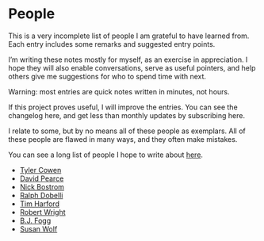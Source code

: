 # People
This is a very incomplete list of people I am grateful to have learned from. Each entry includes some remarks and suggested entry points.

I’m writing these notes mostly for myself, as an exercise in appreciation. I hope they will also enable conversations, serve as useful pointers, and help others give me suggestions for who to spend time with next.

Warning: most entries are quick notes written in minutes, not hours. 

If this project proves useful, I will improve the entries. You can see the changelog here, and get less than monthly updates by subscribing here.

I relate to some, but by no means all of these people as exemplars. All of these people are flawed in many ways, and they often make mistakes.

You can see a long list of people I hope to write about [here](#).

* [Tyler Cowen](tyler-cowen.md)
* [David Pearce](david-pearce.md)
* [Nick Bostrom](nick-bostrom.md)
* [Ralph Dobelli](ralph-dobelli.md)
* [Tim Harford](tim-harford.md)
* [Robert Wright](robert-wright.md)
* [B.J. Fogg](b-j--fogg.md)
* [Susan Wolf](susan-wolf.md)

<!-- #web/people -->


<!--stackedit_data:
eyJoaXN0b3J5IjpbLTc0NTk2ODcxMF19
-->

<!-- {BearID:index.md} -->
